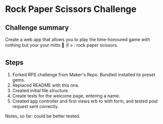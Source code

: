 # Rock Paper Scissors Challenge
## Challenge summary
Create a web app that allows you to play the time-honoured game with nothing but your your mitts :wave: :v: :fist: : rock paper scissors.
## Steps
1. Forked RPS challenge from Maker's Repo. Bundled installed its preset gems. 
2. Replaced README with this one. 
3. Created initial file structure.
4. Create tests for the welcome page, entering a name. 
5. Created app controller and first views erb to with form, and tested post request sent correctly.

Notes, so far: could be better tested.